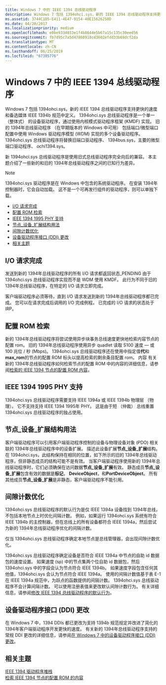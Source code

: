 ```yaml
---
title: Windows 7 中的 IEEE 1394 总线驱动程序
description: Windows 7 包括 1394ohci.sys，新的 IEEE 1394 总线驱动程序支持更快的速度和备选媒体 IEEE 1394b 规范中定义。
ms.assetid: 3744C1D5-E411-4E47-9154-40E15626250D
ms.date: 04/20/2017
ms.localizationpriority: medium
ms.openlocfilehash: e0be9334833e1f4b8644e5b67a15c135c30eed56
ms.sourcegitcommit: fb7d95c7a5d47860918cd3602efdd33b69dcf2da
ms.translationtype: MT
ms.contentlocale: zh-CN
ms.lasthandoff: 06/25/2019
ms.locfileid: "67385776"
---
```

# <a name="ieee-1394-bus-driver-in-windows-7"></a>Windows 7 中的 IEEE 1394 总线驱动程序

Windows 7 包括 1394ohci.sys，新的 IEEE 1394 总线驱动程序支持更快的速度和备选媒体 IEEE 1394b 规范中定义。 1394ohci.sys 总线驱动程序是一个单一 （整体式） 的设备驱动程序，通过使用内核模式驱动程序框架 (KMDF) 实现。 旧的 1394年总线驱动程序 （在早期版本的 Windows 中可用） 包括端口/微型端口配置中使用 Windows 驱动程序模型 (WDM) 实现的多个设备驱动程序。 1394ohci.sys 总线驱动程序将替换旧端口驱动程序、 1394bus.sys，主要的微型端口驱动程序、 ochi1394.sys。

新 1394ohci.sys 总线驱动程序是使用旧式总线驱动程序完全向后的兼容。 本主题介绍了一些新的和旧的 1394年总线驱动程序之间的已知行为差异。

> [!NOTE]
> 1394ohci.sys 驱动程序是在 Windows 中包含的系统驱动程序。 在安装 1394年控制器时，它会自动加载。 这不是一个可再发行组件的驱动程序，则可以单独下载。

* [I/O 请求完成](#io-request-completion)
* [配置 ROM 检索](#configuration-rom-retrieval)
* [IEEE 1394 1995 PHY 支持](#ieee-1394-1995-phy-support)
* [节点\_设备\_扩展结构用法](#node_device_extension-structure-usage)
* [间隙计数优化](#gap-count-optimization)
* [设备驱动程序接口 (DDI) 更改](#device-driver-interface-ddi-changes)
* [相关主题](#related-topics)

## <a name="io-request-completion"></a>I/O 请求完成

发送到新的 1394年总线驱动程序的所有 I/O 请求都返回状态\_PENDING 由于 1394ohci.sys 总线驱动程序实现而不是 WDM 使用 KMDF。 此行为不同于旧的 1394年总线驱动程序，在特定的 I/O 请求立即完成。

客户端驱动程序必须等待，直到 I/O 请求发送到新的 1394年总线驱动程序都已完成。 您可以在请求完成后调用的 I/O 完成例程。 已完成的 I/O 请求的状态处于 IRP。

## <a name="configuration-rom-retrieval"></a>配置 ROM 检索

新的 1394年总线驱动程序将尝试使用异步块事务总线速度更快地检索内容节点的配置 rom。 旧的 1394年总线驱动程序使用异步 quadlet 读取 S100 速度 — 或 100 兆位 / 秒 (Mbps)。 1394ohci.sys 总线驱动程序还在使用中指定值**代**和**max\_rom**的节点的配置 ROM 标头以提高检索的剩余条目配置 rom。 内容 有关新的 1394年总线驱动程序如何检索节点的配置 ROM 中的内容的详细信息，请参阅[检索的 IEEE 1394 节点的配置 ROM 内容](https://docs.microsoft.com/windows-hardware/drivers/ieee/retrieving-the-contents-of-a-ieee-1394-node-s-configuration-rom)。

## <a name="ieee-1394-1995-phy-support"></a>IEEE 1394 1995 PHY 支持

1394ohci.sys 总线驱动程序需要支持 IEEE 1394a 或 IEEE 1394b 物理层 （物理）。 它不支持支持 IEEE 1394 1995年 PHY。 这是由于短 （仲裁） 总线重置 1394ohci.sys 总线驱动程序的独占使用。

## <a name="node_device_extension-structure-usage"></a>节点\_设备\_扩展结构用法

客户端驱动程序可以引用客户端驱动程序控制的设备与物理设备对象 (PDO) 相关联的 1394年总线驱动程序中的设备扩展。 描述此设备扩展**节点\_设备\_扩展**结构。 在 1394ohci.sys，此结构保持在相同的位置，如下所示的旧的 1394年总线驱动程序，但非静态成员的结构可能不是有效。 当客户端驱动程序使用新的 1394年总线驱动程序时，它们必须确保在访问数据**节点\_设备\_扩展**有效。 静态成员**节点\_设备\_扩展**包含有效的数据是**标记**， **DeviceObject**，和**PortDeviceObject**。 所有其他成员**节点\_设备\_扩展**是非静态，客户端驱动程序不能引用。

## <a name="gap-count-optimization"></a>间隙计数优化

1394ohci.sys 总线驱动程序的默认行为是仅 IEEE 1394a 设备找到 1394年总线，不包括本地节点上时优化间隔计数。 例如，如果运行 1394ohci.sys 系统有符合 IEEE 1394b 的主控制器，但在总线上的所有设备都符合 IEEE 1394a，然后尝试为新的 1394年总线驱动程序优化的间隔计数。

仅当 1394ohci.sys 总线驱动程序确定本地节点是总线管理器，会出现间隙计数优化。

1394ohci.sys 总线驱动程序确定设备是否符合 IEEE 1394a 中节点的自助 id 数据包的速度设置。 如果速度 (sp) 中的节点集两个位自助 id 数据包，然后 1394ohci.sys 中的字段会认为节点符合 IEEE 1394b。 如果速度字段包含任何其他值，1394ohci.sys 会认为节点符合 IEEE 1394a。 使用的间隔计数值基于表 E-1 在 IEEE 1394a 规范中，为跃点的函数提供的间隔计数。 1394ohci.sys 总线驱动程序不会计算间隔计数。 可以使用注册表值来更改默认间隙计数行为。 有关详细信息，请参阅[修改 IEEE 1394 总线驱动程序的默认行为](https://docs.microsoft.com/windows-hardware/drivers/ieee/modifying-the-default-behavior-of-the-ieee-1394-bus-driver)。

## <a name="device-driver-interface-ddi-changes"></a>设备驱动程序接口 (DDI) 更改

在 Windows 7 中，1394 DDIs 都已更改为支持 1394b 规范规定并改进了简化的 1394年客户端驱动程序开发更快的速度。 有关新的 1394年总线驱动程序支持的常规 DDI 更改的详细信息，请参阅[在 Windows 7 中的设备驱动程序接口 (DDI) 更改](https://docs.microsoft.com/windows-hardware/drivers/ieee/device-driver-interface--ddi--changes-in-windows-7)。

## <a name="related-topics"></a>相关主题

[IEEE 1394 驱动程序堆栈](https://docs.microsoft.com/windows-hardware/drivers/ieee/the-ieee-1394-driver-stack)  
[检索 IEEE 1394 节点的配置 ROM 的内容](https://docs.microsoft.com/windows-hardware/drivers/ieee/retrieving-the-contents-of-a-ieee-1394-node-s-configuration-rom)  
